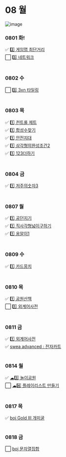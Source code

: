 # 08 월
![image](https://github.com/8x15yz/Algorithm-Solutions/assets/87743473/dd0ddf08-b336-456d-a49a-b9231c0cdadb)


### 0801 화!
✅ [2️⃣ 게임맵 최단거리](게임맵최단거리.py) <br>
⬜ [3️⃣ 네트워크](네트워크.py) <br>
<br>
### 0802 수
⬜ [3️⃣ 3xn 타일링](3xn타일링.py) <br>
<br>
### 0803 목
✅ [1️⃣ 컨트롤 제트](컨트롤제트.py) <br>
✅ [1️⃣ 합성수찾기](합성수찾기.py) <br>
✅ [1️⃣ 안전지대](안전지대.py) <br>
✅ [1️⃣ 삼각형의완성조건2](삼각형의완성조건2.py) <br>
✅ [1️⃣ 123더하기](123더하기.py) <br>
<br>
### 0804 금
✅ [1️⃣ 저주의숫자3](저주의숫자3.py) <br>
<br>
### 0807 월
✅ [1️⃣ 공던지기](공던지기.py) <br>
✅ [1️⃣ 직사각형넓이구하기](직사각형넓이구하기.py) <br>
✅ [1️⃣ 옹알이1](옹알이1.py) <br>
<br>
### 0809 수
✅ [1️⃣ 카드뭉치](카드뭉치.py) <br>
<br>
### 0810 목
✅ [1️⃣ 공원산책](공원산책.py) <br>
⬜ [1️⃣ 외계어사전](외계어사전.py) <br>
<br>
### 0811 금
✅ [1️⃣ 외계어사전](외계어사전.py) <br>
✅ [swea advanced : 전자카트](swea5189.py) <br>
<br>
### 0814 월
✅ [☁3️⃣ 놀이공원](goorm88520.py) <br>
⬜ [☁4️⃣ 플레이리스트 만들기](goorm152122.py) <br>
<br>
### 0817 목
✅ [boj Gold III 개미굴](boj14725.py) <br>
<br>
### 0818 금
⬜ [boj 문자열집합](boj14425.py) <br>


